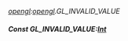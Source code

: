 _[opengl](../../modules/opengl/opengl-module.md):[opengl](../../modules/opengl/opengl-module.md).GL\_INVALID\_VALUE_
##### Const GL\_INVALID\_VALUE:[Int](../../modules/wonkey/wonkey-types-int.md)
